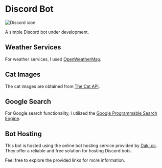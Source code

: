 # Discord Bot

![Discord icon](https://github.com/KaloyanH/Images/blob/main/discord_bot_images/discord-new-20218785.png)

A simple Discord bot under development.

## Weather Services

For weather services, I used [OpenWeatherMap](https://openweathermap.org).

## Cat Images

The cat images are obtained from [The Cat API](https://thecatapi.com/).

## Google Search

For Google search functionality, I utilized the [Google Programmable Search Engine](https://developers.google.com/custom-search).

## Bot Hosting

This bot is hosted using the online bot hosting service provided by [Daki.cc](https://daki.cc/). They offer a reliable and free solution for hosting Discord bots.

Feel free to explore the provided links for more information.


